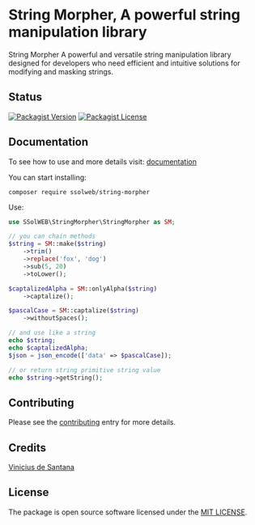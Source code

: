 # String Morpher, A powerful string manipulation library

String Morpher A powerful and versatile string manipulation library designed for developers who need efficient and intuitive solutions for modifying and masking strings.

## Status

[![Packagist Version](https://img.shields.io/packagist/v/ssolweb/string-morpher)](https://packagist.org/packages/ssolweb/string-morpher)
[![Packagist License](https://img.shields.io/packagist/l/ssolweb/string-morpher)](https://packagist.org/packages/ssolweb/string-morpher)

## Documentation
To see how to use and more details visit: [documentation](https://ssolweb.github.io/string-morpher)

You can start installing:

`composer require ssolweb/string-morpher`

Use:

```php
use SSolWEB\StringMorpher\StringMorpher as SM;

// you can chain methods
$string = SM::make($string)
    ->trim()
    ->replace('fox', 'dog')
    ->sub(5, 20)
    ->toLower();

$captalizedAlpha = SM::onlyAlpha($string)
    ->captalize();

$pascalCase = SM::captalize($string)
    ->withoutSpaces();

// and use like a string
echo $string;
echo $captalizedAlpha;
$json = json_encode(['data' => $pascalCase]);

// or return string primitive string value
echo $string->getString();
```

## Contributing
Please see the [contributing](https://ssolweb.github.io/string-morpher/docs/contributing/) entry for more details.

## Credits
[Vinicius de Santana](https://github.com/viniciusvts)

## License
The package is open source software licensed under the [MIT LICENSE](https://ssolweb.github.io/string-morpher/docs/license/).